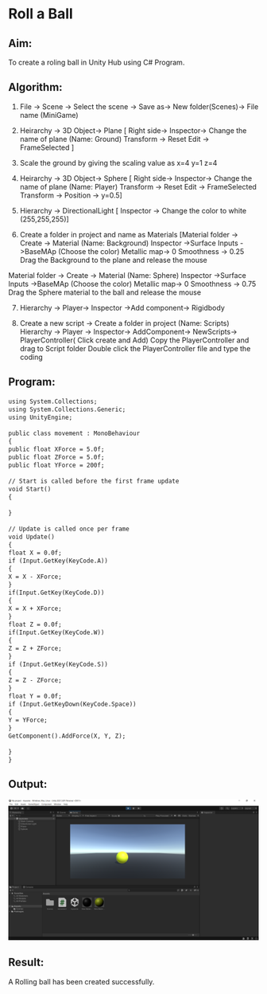 # Roll a Ball
## Aim:
To create a roling ball in Unity Hub using C# Program.
## Algorithm:

1. File -> Scene -> Select the scene -> Save as-> New folder(Scenes)-> File name (MiniGame)

2. Heirarchy -> 3D Object-> Plane 
[ Right side-> Inspector-> Change the name of plane (Name: Ground)
Transform -> Reset
Edit -> FrameSelected ]

3. Scale the ground by giving the scaling value as x=4 y=1 z=4

4. Heirarchy -> 3D Object-> Sphere
[ Right side-> Inspector-> Change the name of plane (Name: Player)
Transform -> Reset
Edit -> FrameSelected 
Transform -> Position -> y=0.5]

5. Hierarchy -> DirectionalLight
[ Inspector -> Change the color to white (255,255,255)]

6. Create a folder in project and name as Materials
[Material folder -> Create -> Material (Name: Background)
Inspector ->Surface Inputs ->BaseMAp (Choose the color)
Metallic map-> 0
Smoothness -> 0.25
Drag the Background to the plane and release the mouse

Material folder -> Create -> Material (Name: Sphere)
Inspector ->Surface Inputs ->BaseMAp (Choose the color)
Metallic map-> 0
Smoothness -> 0.75
Drag the Sphere material to the ball and release the mouse

 7. Hierarchy -> Player-> Inspector ->Add component-> Rigidbody

8. Create a new script -> Create a folder in project (Name: Scripts)
Hierarchy -> Player -> Inspector-> AddComponent-> NewScripts-> PlayerController( Click create and Add)
Copy the PlayerController and drag to Script folder
Double click the PlayerController file and type the coding

## Program:
```
using System.Collections;
using System.Collections.Generic;
using UnityEngine;

public class movement : MonoBehaviour
{
public float XForce = 5.0f;
public float ZForce = 5.0f;
public float YForce = 200f;

// Start is called before the first frame update
void Start()
{

}

// Update is called once per frame
void Update()
{
float X = 0.0f;
if (Input.GetKey(KeyCode.A))
{
X = X - XForce;
}
if(Input.GetKey(KeyCode.D))
{
X = X + XForce;
}
float Z = 0.0f;
if(Input.GetKey(KeyCode.W))
{
Z = Z + ZForce;
}
if (Input.GetKey(KeyCode.S))
{
Z = Z - ZForce;
}
float Y = 0.0f;
if (Input.GetKeyDown(KeyCode.Space))
{
Y = YForce;
}
GetComponent().AddForce(X, Y, Z);

}
}
```
## Output:
![inp](1.png)
## Result:
A Rolling  ball has been created successfully.
